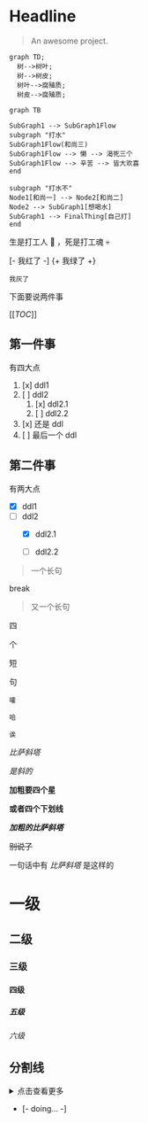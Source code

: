 # Headline

> An awesome project.


```mermaid
graph TD;
  树-->树叶;
  树-->树皮;
  树叶-->腐殖质;
  树皮-->腐殖质;
```


```mermaid
graph TB

SubGraph1 --> SubGraph1Flow
subgraph "打水"
SubGraph1Flow(和尚三)
SubGraph1Flow --> 懒 --> 渴死三个
SubGraph1Flow --> 辛苦 --> 皆大欢喜
end

subgraph "打水不"
Node1[和尚一] --> Node2[和尚二]
Node2 --> SubGraph1[想喝水]
SubGraph1 --> FinalThing[自己打]
end
```


生是打工人 :construction_worker: ，死是打工魂 :skull: 


[- 我红了 -] 
{+ 我绿了 +} 

`我灰了`


下面要说两件事

[[_TOC_]]

## 第一件事

有四大点

1. [x] ddl1
2. [ ] ddl2
   1. [x] ddl2.1
   2. [ ] ddl2.2
3. [x] 还是 ddl
4. [ ] 最后一个 ddl

## 第二件事

有两大点

- [x] ddl1
- [ ] ddl2
  - [x] ddl2.1
  - [ ] ddl2.2


> 一个长句

break

> 又一个长句


>>>
四

个

短

句
>>>


```
嚯
```
    哈
~~~
诶
~~~


*比萨斜塔*

_是斜的_

**加粗要四个星**

__或者四个下划线__

**_加粗的比萨斜塔_**

~~别说了~~

一句话中有 *比萨斜塔* 是这样的

# 一级
## 二级
### 三级
#### 四级
##### 五级
###### 六级

分割线
---

<p>
<details>
<summary>点击查看更多</summary>

有一个 <em>比萨斜塔</em> 没有<strong>加粗</strong>

<pre><code>changelog</code></pre>

</details>
</p>



- [- doing... -]

